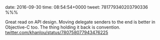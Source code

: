 date: 2016-09-30
time: 08:54:54+0000
tweet: 781779340203790336
%%%

Great read on API design. Moving delegate senders to the end is better in Objective-C too. The thing holding it back is convention. [twitter.com/khanlou/status/780758077943476225](https://twitter.com/khanlou/status/780758077943476225)
